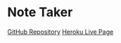 <!-- @format -->

# Note Taker

[GitHub Repository](https://github.com/KCM45/note-taker)
[Heroku Live Page](https://note-taker1234567.herokuapp.com/`)
